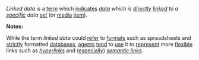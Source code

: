 *Linked data* is a [term](https://github.com/gcassel/Modular-Organization-Terminology/blob/master/terms/term.md) which [indicates](https://github.com/gcassel/Modular-Organization-Terminology/blob/master/terms/indicate.md) *[data](https://github.com/gcassel/Modular-Organization-Terminology/blob/master/terms/data.md) which is [directly](https://github.com/gcassel/Modular-Organization-Terminology/blob/master/terms/direct.md) [linked](https://github.com/gcassel/Modular-Organization-Terminology/blob/master/terms/link.md) to a [specific](https://github.com/gcassel/Modular-Organization-Terminology/blob/master/terms/specific.md) data [set](https://github.com/gcassel/Modular-Organization-Terminology/blob/master/terms/set.md)* (or [media](https://github.com/gcassel/Modular-Organization-Terminology/blob/master/terms/media.md) [item](https://github.com/gcassel/Modular-Organization-Terminology/blob/master/terms/item.md)).

**Notes:**  

While the term *linked data* could [refer](https://github.com/gcassel/Modular-Organization-Terminology/blob/master/terms/refer.md) to [formats](https://github.com/gcassel/Modular-Organization-Terminology/blob/master/terms/format.md) such as spreadsheets and [strictly](https://github.com/gcassel/Modular-Organization-Terminology/blob/master/terms/strict.md) formatted [databases](https://github.com/gcassel/Modular-Organization-Terminology/blob/master/terms/database.md), [agents](https://github.com/gcassel/Modular-Organization-Terminology/blob/master/terms/agent.md) [tend](https://github.com/gcassel/Modular-Organization-Terminology/blob/master/terms/tend.md) to [use](https://github.com/gcassel/Modular-Organization-Terminology/blob/master/terms/use.md) it to [represent](https://github.com/gcassel/Modular-Organization-Terminology/blob/master/terms/representation.md) more [flexible](https://github.com/gcassel/Modular-Organization-Terminology/blob/master/terms/flexible.md) links such as *[hyperlinks](https://github.com/gcassel/Modular-Organization-Terminology/blob/master/terms/hyperlink.md)* and ([especially](https://github.com/gcassel/Modular-Organization-Terminology/blob/master/terms/specialize.md)) *[semantic links](https://github.com/gcassel/Modular-Organization-Terminology/blob/master/compound-terms/semantic-link.md)*. 






